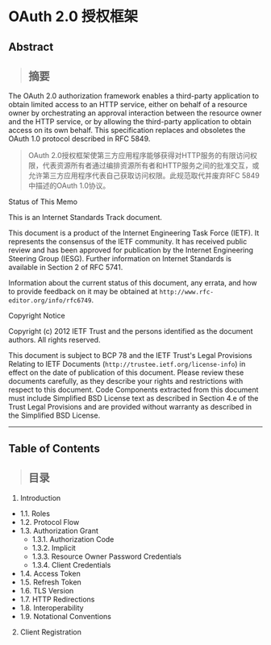 # OAuth 2.0 授权框架

## Abstract

>## 摘要

The OAuth 2.0 authorization framework enables a third-party application to obtain limited access to an HTTP service, either on behalf of a resource owner by orchestrating an approval interaction between the resource owner and the HTTP service, or by allowing the third-party application to obtain access on its own behalf.  This specification replaces and obsoletes the OAuth 1.0 protocol described in RFC 5849.

> OAuth 2.0授权框架使第三方应用程序能够获得对HTTP服务的有限访问权限，代表资源所有者通过编排资源所有者和HTTP服务之间的批准交互，或允许第三方应用程序代表自己获取访问权限。此规范取代并废弃RFC 5849中描述的OAuth 1.0协议。

Status of This Memo

   This is an Internet Standards Track document.

   This document is a product of the Internet Engineering Task Force
   (IETF).  It represents the consensus of the IETF community.  It has
   received public review and has been approved for publication by the
   Internet Engineering Steering Group (IESG).  Further information on
   Internet Standards is available in Section 2 of RFC 5741.

   Information about the current status of this document, any errata,
   and how to provide feedback on it may be obtained at
   `http://www.rfc-editor.org/info/rfc6749`.

Copyright Notice

   Copyright (c) 2012 IETF Trust and the persons identified as the
   document authors.  All rights reserved.

   This document is subject to BCP 78 and the IETF Trust's Legal
   Provisions Relating to IETF Documents
   (`http://trustee.ietf.org/license-info`) in effect on the date of
   publication of this document.  Please review these documents
   carefully, as they describe your rights and restrictions with respect
   to this document.  Code Components extracted from this document must
   include Simplified BSD License text as described in Section 4.e of
   the Trust Legal Provisions and are provided without warranty as
   described in the Simplified BSD License.
  
---

## Table of Contents

  > ## 目录

1. Introduction

* 1.1. Roles 
* 1.2. Protocol Flow
* 1.3. Authorization Grant
  * 1.3.1. Authorization Code
  * 1.3.2. Implicit
  * 1.3.3. Resource Owner Password Credentials
  * 1.3.4. Client Credentials
* 1.4. Access Token
* 1.5. Refresh Token
* 1.6. TLS Version
* 1.7. HTTP Redirections
* 1.8. Interoperability
* 1.9. Notational Conventions

2. Client Registration
